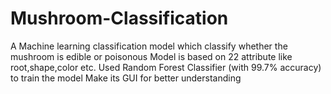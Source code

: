 # Mushroom-Classification
A Machine learning classification model which classify whether the mushroom is edible or poisonous  Model is based on 22 attribute like root,shape,color etc. Used Random Forest Classifier (with 99.7% accuracy) to train the model Make its GUI for better understanding
